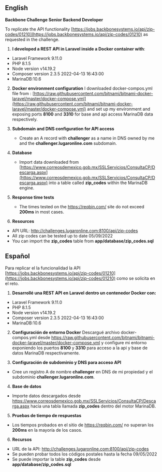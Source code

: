 ## English ##

**Backbone Challenge Senior Backend Developer**

To replicate the API functionality [https://jobs.backbonesystems.io/api/zip-codes/01210](https://jobs.backbonesystems.io/api/zip-codes/01210)  as requested in the challenge.

1. **I developed a REST API in Laravel inside a Docker container with**:

- Laravel Framework 9.11.0
- PHP 8.1.5
- Node version v14.19.2
- Composer version 2.3.5 2022-04-13 16:43:00
- MarinaDB:10.6


2. **Docker environment configuration**
I downloaded docker-compos.yml file from : [https://raw.githubusercontent.com/bitnami/bitnami-docker-laravel/master/docker-compose.yml](https://raw.githubusercontent.com/bitnami/bitnami-docker-laravel/master/docker-compose.yml) and set up my environment and  exposing ports **8100** and **3310** for base and api access MarinaDB data respectively.


3. **Subdomain and DNS configuration for API access**
    - Create an A record with **challenger** as a name in DNS owned by me and the **challenger.lugaronline.com** subdomain.


4. **Database**
   - Import data downloaded from [https://www.correosdemexico.gob.mx/SSLServicios/ConsultaCP/Descarga.aspx](https://www.correosdemexico.gob.mx/SSLServicios/ConsultaCP/Descarga.aspx) into a table called **zip_codes** within the MarinaDB engine.
5. **Response time tests**
   - The times tested on the https://reqbin.com/ site do not exceed **200ms** in most cases.


6. **Resources**
 - API URL: http://challenges.lugaronline.com:8100/api/zip-codes
 - All zip codes can be tested up to date 05/09/2022
 - You can import the **zip_codes** table from **app/database/zip_codes.sql**

## Español ##

Para replicar el la funcionalidad la API [https://jobs.backbonesystems.io/api/zip-codes/01210](https://jobs.backbonesystems.io/api/zip-codes/01210)  como se solicita en el reto. 

1.	**Desarrollé una REST API  en Laravel   dentro un contenedor Docker con:**
 - Laravel Framework 9.11.0
 - PHP 8.1.5 
 - Node version v14.19.2
 - Composer version 2.3.5 2022-04-13 16:43:00
 - MarinaDB:10.6


2.	**Configuración de entorno Docker**
Descargué archivo docker-compos.yml desde https://raw.githubusercontent.com/bitnami/bitnami-docker-laravel/master/docker-compose.yml y configure mi entorno exponiendo los puertos **8100** y **3310** para acceso a la api y base de datos MarinaDB respectivamente. 


3.	**Configuración de subdominio y DNS para acceso API**
 - Cree un registro A de nombre **challenger** en DNS de mi propiedad y el subdominio **challenger.lugaronline.com**.


4.	**Base de datos**
 - Importe datos descargados desde https://www.correosdemexico.gob.mx/SSLServicios/ConsultaCP/Descarga.aspx hacia una tabla llamada **zip_codes** dentro del motor MarinaDB. 


5.	**Pruebas de tiempo de respuestas**
 - Los tiempos probados en el sitio de https://reqbin.com/  no superan los **200ms** en la mayoría de los casos.


6.	**Recursos**
 - URL de la API: http://challenges.lugaronline.com:8100/api/zip-codes  
 - Se pueden probar todos los códigos postales hasta la fecha 09/05/2022
 - Se puede importar la table **zip_codes**  desde **app/database/zip_codes.sql**
